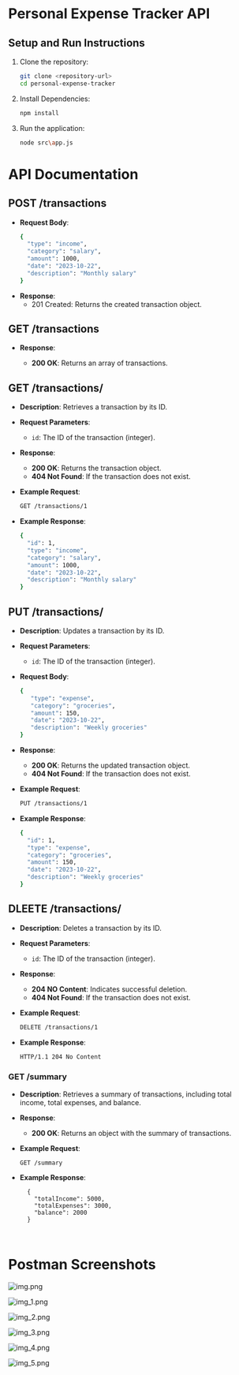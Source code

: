 # Personal Expense Tracker API

## Setup and Run Instructions

1. Clone the repository:
   ```bash
   git clone <repository-url>
   cd personal-expense-tracker
   
2. Install Dependencies:
   ```bash
   npm install
3. Run the application:
   ```bash
   node src\app.js

# API Documentation
## POST /transactions
 - **Request Body**:
    ```bash
    {
      "type": "income",
      "category": "salary",
      "amount": 1000,
      "date": "2023-10-22",
      "description": "Monthly salary"
    }
- **Response**:
    * 201 Created: Returns the created transaction object.
## GET /transactions
- **Response**:

  - **200 OK**: Returns an array of transactions.
  
## GET /transactions/
- **Description**: Retrieves a transaction by its ID.

 - **Request Parameters**:

    * `id`: The ID of the transaction (integer).
- **Response**:

    - **200 OK**: Returns the transaction object.
    - **404 Not Found**: If the transaction does not exist.
- **Example Request**:
    ```bash
    GET /transactions/1
- **Example Response**:
    ```bash
    {
      "id": 1,
      "type": "income",
      "category": "salary",
      "amount": 1000,
      "date": "2023-10-22",
      "description": "Monthly salary"
    }

## PUT /transactions/
- **Description**: Updates a transaction by its ID.

 - **Request Parameters**:

    * `id`: The ID of the transaction (integer).
 - **Request Body**:
    ```bash
    {
       "type": "expense",
       "category": "groceries",
       "amount": 150,
       "date": "2023-10-22",
       "description": "Weekly groceries"
    }
- **Response**:

    - **200 OK**: Returns the updated transaction object.
    - **404 Not Found**: If the transaction does not exist.
- **Example Request**:
    ```bash
    PUT /transactions/1
- **Example Response**:
    ```bash
    {
      "id": 1,
      "type": "expense",
      "category": "groceries",
      "amount": 150,
      "date": "2023-10-22",
      "description": "Weekly groceries"
    }
  
## DLEETE /transactions/
- **Description**: Deletes a transaction by its ID.

 - **Request Parameters**:

    * `id`: The ID of the transaction (integer).

- **Response**:

    - **204 NO Content**: Indicates successful deletion.
    - **404 Not Found**: If the transaction does not exist.
- **Example Request**:
    ```bash
    DELETE /transactions/1
- **Example Response**:
    ```bash
    HTTP/1.1 204 No Content
  
### GET /summary
- **Description**: Retrieves a summary of transactions, including total income, total expenses, and balance.
- **Response**:
  - **200 OK**: Returns an object with the summary of transactions.

- **Example Request**:
  ```http
  GET /summary
- **Example Response**:
  ```http
    {
      "totalIncome": 5000,
      "totalExpenses": 3000,
      "balance": 2000
    }



# Postman Screenshots


![img.png](img.png)

![img_1.png](img_1.png)

![img_2.png](img_2.png)

![img_3.png](img_3.png)

![img_4.png](img_4.png)

![img_5.png](img_5.png)
